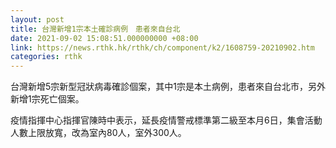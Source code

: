 ```yaml
---
layout: post
title: 台灣新增1宗本土確診病例　患者來自台北
date: 2021-09-02 15:08:51.000000000 +08:00
link: https://news.rthk.hk/rthk/ch/component/k2/1608759-20210902.htm
categories: rthk
---
```


台灣新增5宗新型冠狀病毒確診個案，其中1宗是本土病例，患者來自台北市，另外新增1宗死亡個案。

疫情指揮中心指揮官陳時中表示，延長疫情警戒標準第二級至本月6日，集會活動人數上限放寬，改為室內80人，室外300人。
